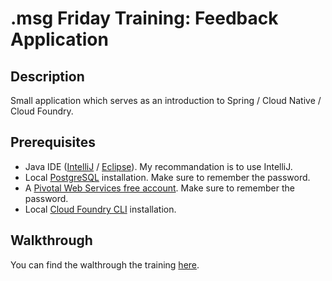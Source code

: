 # .msg Friday Training: Feedback Application

## Description
Small application which serves as an introduction to Spring / Cloud Native / Cloud Foundry.

## Prerequisites
 - Java IDE ([IntelliJ](https://www.jetbrains.com/idea/) / [Eclipse](https://www.eclipse.org/downloads/packages/eclipse-ide-java-ee-developers/oxygen3a)). My recommandation is to use IntelliJ. 
 - Local [PostgreSQL](https://www.openscg.com/bigsql/postgresql/installers.jsp/) installation. Make sure to remember the password.
 - A [Pivotal Web Services free account](https://try.run.pivotal.io/homepage). Make sure to remember the password.
 - Local [Cloud Foundry CLI](https://github.com/cloudfoundry/cli/releases) installation.
 
## Walkthrough
You can find the walthrough the training [here](https://serban-petrescu.github.io/training-spring-feedback/index.html).
